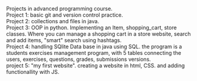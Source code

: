 Projects in advanced programming course.<br>
Project 1: basic git and version control practice.<br>
Project 2: collections and files in java.<br>
Project 3: OOP in python. Implementing an Item, shopping_cart, store classes. Where you can manage a shopping cart in a store website, search and add items, "smart" search using hashtags.<br>
Project 4: handling SQlite Data base in java using SQL. the program is a students exercises management program, with 5 tables connecting the users, exercises, questions, grades, submissions versions.<br>
project 5: "my first website". creating a website in html, CSS. and adding functionallity with JS.  <br>
